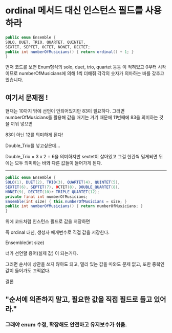 # ordinal 메서드 대신 인스턴스 필드를 사용하라

```java
public enum Ensemble {
SOLO, DUET, TRIO, QUARTET, QUINTET,
SEXTET, SEPTET, OCTET, NONET, DECTET;
public int numberOfMusicians() { return ordinal() + 1; }
}
```

먼저 코드를 보면 Enum형식의 solo, duet, trio, quartet 등등 이 적혀있고 0부터 시작이므로 numberOfMusicians에 의해 1씩 더해줘 각각의 숫자가 의마하는 바를 갖추고 있습니다.

## 여기서 문제점 !

현재는 10까지 밖에 선언이 안되어있지만 83이 필요하다.
그러면 numberOfMusicians를 활용해 값을 매기는 거기 때문에 11번째에 83을 의미하는 것을 끼워 넣으면

83이 아닌 12를 의미하게 된다!

Double_Trio를 넣고싶은데…

Double_Trio = 3 x 2 = 6을 의미하지만 sextet이 살아있고 그걸 한칸씩 밀게되면 뒤에는 모두 의미하는 바와 다른 값들이 들어가게 된다.

---

```java
public enum Ensemble {
SOLO(1), DUET(2), TRI0(3), QUARTET(4), QUINTET(5),
SEXTET(6), SEPTET(7), 0CTET(8), D0UBLE_QUARTET(8),
N0NET(9), DECTET(10)r TRIPLE_QUARTET(12);
private final int numberOfMusicians;
Ensemble(int size) { this.numberOfMusicians = size; }
public int numberOfMusicians() { return numberOfMusicians; }
}
```

위에 코드처럼 인스턴스 필드로 값을 저장하면

즉 ordinal 대신, 생성자 매개변수로 직접 값을 저장한다.

Ensemble(int size)

너가 선언할 용어(실제 값) 이 되는거다.

그러면 순서에 상관을 쓰지 않아도 되고, 멀리 있는 값을 따와도 문제 없고, 또한 중복인 값이 들어가도 끄떡없다.

결론

## "순서에 의존하지 말고, 필요한 값을 직접 필드로 들고 있어라."
### 그래야 enum 수정, 확장해도 안전하고 유지보수가 쉬움.
